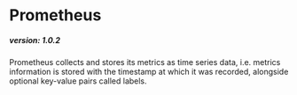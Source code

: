 # Prometheus
##### version: 1.0.2

Prometheus collects and stores its metrics as time series data, 
i.e. metrics information is stored with the timestamp at which it was recorded, 
alongside optional key-value pairs called labels.